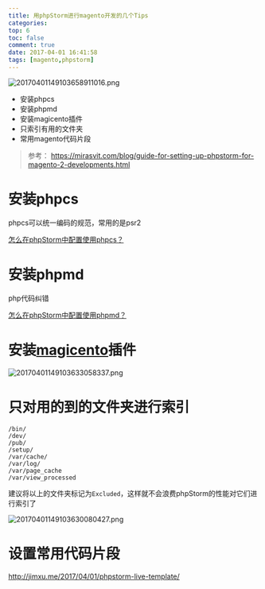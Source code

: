 ```yaml
---
title: 用phpStorm进行magento开发的几个Tips
categories:
top: 6
toc: false
comment: true
date: 2017-04-01 16:41:58
tags: [magento,phpstorm]
---
```


![20170401149103658911016.png](http://o9xbyqajf.bkt.clouddn.com/20170401149103658911016.png)

- 安装phpcs
- 安装phpmd
- 安装magicento插件
- 只索引有用的文件夹
- 常用magento代码片段


<!--more-->

> 参考：
> https://mirasvit.com/blog/guide-for-setting-up-phpstorm-for-magento-2-developments.html

# 安装phpcs

phpcs可以统一编码的规范，常用的是psr2

[怎么在phpStorm中配置使用phpcs？](http://jimxu.me/2017/04/01/mac%E4%B8%8BphpStorm%E9%85%8D%E7%BD%AE%E4%BD%BF%E7%94%A8phpcs/)



# 安装phpmd

php代码纠错

[怎么在phpStorm中配置使用phpmd？](http://jimxu.me/2017/04/01/mac%E4%B8%8BphpStorm%E9%85%8D%E7%BD%AE%E4%BD%BF%E7%94%A8phpmd/)

# 安装[magicento](http://magicento.com/ )插件
![20170401149103633058337.png](http://o9xbyqajf.bkt.clouddn.com/20170401149103633058337.png)

# 只对用的到的文件夹进行索引
```
/bin/
/dev/
/pub/
/setup/
/var/cache/
/var/log/
/var/page_cache
/var/view_processed
```
建议将以上的文件夹标记为`Excluded`，这样就不会浪费phpStorm的性能对它们进行索引了

![20170401149103630080427.png](http://o9xbyqajf.bkt.clouddn.com/20170401149103630080427.png)

# 设置常用代码片段

http://jimxu.me/2017/04/01/phpstorm-live-template/